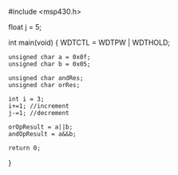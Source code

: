 #include <msp430.h> 

float j = 5;

int main(void)
{
	WDTCTL = WDTPW | WDTHOLD;	
	
	unsigned char a = 0x0f;
	unsigned char b = 0x05;

	unsigned char andRes;
	unsigned char orRes;

	int i = 3;
	i+=1; //increment
	j-=1; //decrement

	orOpResult = a||b;
	andOpResult = a&&b;

	return 0;
}
